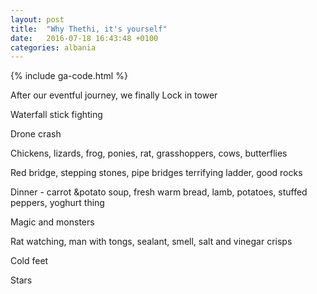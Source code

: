 ```yaml
---
layout: post
title:  "Why Thethi, it's yourself"
date:   2016-07-18 16:43:48 +0100
categories: albania 
---
```

{% include ga-code.html %}

After our eventful journey, we finally 
Lock in tower 

Waterfall stick fighting 

Drone crash 

Chickens, lizards, frog, ponies, rat, grasshoppers, cows, butterflies 

Red bridge, stepping stones, pipe bridges terrifying ladder, good rocks 

Dinner - carrot &potato soup, fresh warm bread, lamb, potatoes, stuffed peppers, yoghurt thing 

Magic and monsters 

Rat watching, man with tongs, sealant, smell, salt and vinegar crisps 

Cold feet

Stars